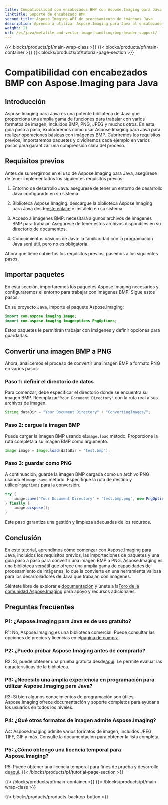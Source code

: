 ```yaml
---
title: Compatibilidad con encabezados BMP con Aspose.Imaging para Java
linktitle: Soporte de encabezado BMP
second_title: Aspose.Imaging API de procesamiento de imágenes Java
description: Aprenda a utilizar Aspose.Imaging para Java al encabezado BMP con facilidad. Importa paquetes, carga imágenes y guárdalos en diferentes formatos paso a paso.
weight: 11
url: /es/java/metafile-and-vector-image-handling/bmp-header-support/
---
```


{{< blocks/products/pf/main-wrap-class >}}
{{< blocks/products/pf/main-container >}}
{{< blocks/products/pf/tutorial-page-section >}}

# Compatibilidad con encabezados BMP con Aspose.Imaging para Java

## Introducción

Aspose.Imaging para Java es una potente biblioteca de Java que proporciona una amplia gama de funciones para trabajar con varios formatos de imagen, incluidos BMP, PNG, JPEG y muchos otros. En esta guía paso a paso, exploraremos cómo usar Aspose.Imaging para Java para realizar operaciones básicas con imágenes BMP. Cubriremos los requisitos previos, importaremos paquetes y dividiremos cada ejemplo en varios pasos para garantizar una comprensión clara del proceso.

## Requisitos previos

Antes de sumergirnos en el uso de Aspose.Imaging para Java, asegúrese de tener implementados los siguientes requisitos previos:

1. Entorno de desarrollo Java: asegúrese de tener un entorno de desarrollo Java configurado en su sistema.

2.  Biblioteca Aspose.Imaging: descargue la biblioteca Aspose.Imaging para Java desde[este enlace](https://releases.aspose.com/imaging/java/) e instálelo en su sistema.

3. Acceso a imágenes BMP: necesitará algunos archivos de imágenes BMP para trabajar. Asegúrese de tener estos archivos disponibles en su directorio de documentos.

4. Conocimientos básicos de Java: la familiaridad con la programación Java será útil, pero no es obligatoria.

Ahora que tiene cubiertos los requisitos previos, pasemos a los siguientes pasos.

## Importar paquetes

En esta sección, importaremos los paquetes Aspose.Imaging necesarios y configuraremos el entorno para trabajar con imágenes BMP. Sigue estos pasos:

En su proyecto Java, importe el paquete Aspose.Imaging:

```java
import com.aspose.imaging.Image;
import com.aspose.imaging.imageoptions.PngOptions;
```

Estos paquetes le permitirán trabajar con imágenes y definir opciones para guardarlas.

## Convertir una imagen BMP a PNG

Ahora, analicemos el proceso de convertir una imagen BMP a formato PNG en varios pasos:

### Paso 1: definir el directorio de datos

 Para comenzar, debe especificar el directorio donde se encuentra su imagen BMP. Reemplazar`"Your Document Directory"` con la ruta real a sus archivos de imagen.

```java
String dataDir = "Your Document Directory" + "ConvertingImages/";
```

### Paso 2: cargue la imagen BMP

Puede cargar la imagen BMP usando el`Image.load` método. Proporcione la ruta completa a su imagen BMP como argumento.

```java
Image image = Image.load(dataDir + "test.bmp");
```

### Paso 3: guardar como PNG

 A continuación, guarde la imagen BMP cargada como un archivo PNG usando el`image.save` método. Especifique la ruta de destino y utilice`PngOptions` para la conversión.

```java
try {
    image.save("Your Document Directory" + "test.bmp.png", new PngOptions());
} finally {
    image.dispose();
}
```

Este paso garantiza una gestión y limpieza adecuadas de los recursos.

## Conclusión

En este tutorial, aprendimos cómo comenzar con Aspose.Imaging para Java, incluidos los requisitos previos, las importaciones de paquetes y una guía paso a paso para convertir una imagen BMP a PNG. Aspose.Imaging es una biblioteca versátil que ofrece una amplia gama de capacidades de procesamiento de imágenes, lo que la convierte en una herramienta valiosa para los desarrolladores de Java que trabajan con imágenes.

 Siéntete libre de explorar el[documentación](https://reference.aspose.com/imaging/java/) y únete a la[Foro de la comunidad Aspose.Imaging](https://forum.aspose.com/) para apoyo y recursos adicionales.

## Preguntas frecuentes

### P1: ¿Aspose.Imaging para Java es de uso gratuito?

 R1: No, Aspose.Imaging es una biblioteca comercial. Puede consultar las opciones de precios y licencias en el[pagina de compra](https://purchase.aspose.com/buy).

### P2: ¿Puedo probar Aspose.Imaging antes de comprarlo?

R2: Sí, puede obtener una prueba gratuita desde[aquí](https://releases.aspose.com/). Le permite evaluar las características de la biblioteca.

### P3: ¿Necesito una amplia experiencia en programación para utilizar Aspose.Imaging para Java?

R3: Si bien algunos conocimientos de programación son útiles, Aspose.Imaging ofrece documentación y soporte completos para ayudar a los usuarios en todos los niveles.

### P4: ¿Qué otros formatos de imagen admite Aspose.Imaging?

A4: Aspose.Imaging admite varios formatos de imagen, incluidos JPEG, TIFF, GIF y más. Consulte la documentación para obtener la lista completa.

### P5: ¿Cómo obtengo una licencia temporal para Aspose.Imaging?

 R5: Puede obtener una licencia temporal para fines de prueba y desarrollo de[aquí](https://purchase.aspose.com/temporary-license/).
{{< /blocks/products/pf/tutorial-page-section >}}

{{< /blocks/products/pf/main-container >}}
{{< /blocks/products/pf/main-wrap-class >}}

{{< blocks/products/products-backtop-button >}}
